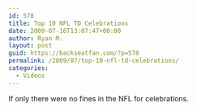 ```yaml
---
id: 578
title: Top 10 NFL TD Celebrations
date: 2009-07-16T13:07:47+00:00
author: Ryan M.
layout: post
guid: https://backseatfan.com/?p=578
permalink: /2009/07/top-10-nfl-td-celebrations/
categories:
  - Videos
---
```


<div class="entry">
  <p>
  </p>

  <p>
    If only there were no fines in the NFL for celebrations.
  </p>
</div>
